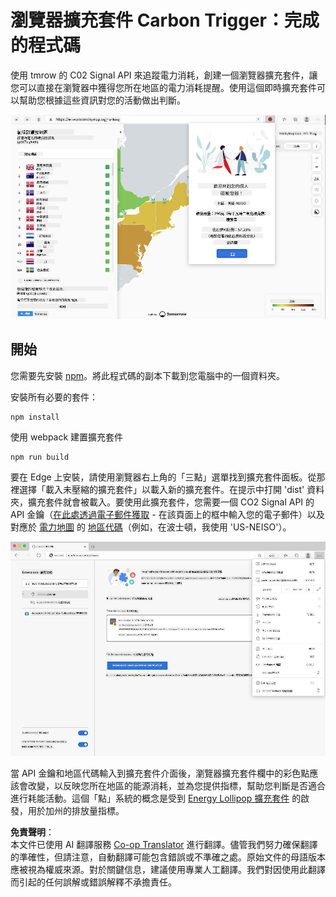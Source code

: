 <!--
CO_OP_TRANSLATOR_METADATA:
{
  "original_hash": "9361268ca430b2579375009e1eceb5e5",
  "translation_date": "2025-08-25T23:57:31+00:00",
  "source_file": "5-browser-extension/solution/translation/README.fr.md",
  "language_code": "mo"
}
-->
# 瀏覽器擴充套件 Carbon Trigger：完成的程式碼

使用 tmrow 的 C02 Signal API 來追蹤電力消耗，創建一個瀏覽器擴充套件，讓您可以直接在瀏覽器中獲得您所在地區的電力消耗提醒。使用這個即時擴充套件可以幫助您根據這些資訊對您的活動做出判斷。

![擴充套件截圖](../../../../../translated_images/extension-screenshot.0e7f5bfa110e92e3875e1bc9405edd45a3d2e02963e48900adb91926a62a5807.mo.png)

## 開始

您需要先安裝 [npm](https://npmjs.com)。將此程式碼的副本下載到您電腦中的一個資料夾。

安裝所有必要的套件：

```
npm install
```

使用 webpack 建置擴充套件

```
npm run build
```

要在 Edge 上安裝，請使用瀏覽器右上角的「三點」選單找到擴充套件面板。從那裡選擇「載入未壓縮的擴充套件」以載入新的擴充套件。在提示中打開 'dist' 資料夾，擴充套件就會被載入。要使用此擴充套件，您需要一個 CO2 Signal API 的 API 金鑰（[在此處透過電子郵件獲取](https://www.co2signal.com/) - 在該頁面上的框中輸入您的電子郵件）以及對應於 [電力地圖](https://www.electricitymap.org/map) 的 [地區代碼](http://api.electricitymap.org/v3/zones)（例如，在波士頓，我使用 'US-NEISO'）。

![安裝](../../../../../translated_images/install-on-edge.78634f02842c48283726c531998679a6f03a45556b2ee99d8ff231fe41446324.mo.png)

當 API 金鑰和地區代碼輸入到擴充套件介面後，瀏覽器擴充套件欄中的彩色點應該會改變，以反映您所在地區的能源消耗，並為您提供指標，幫助您判斷是否適合進行耗能活動。這個「點」系統的概念是受到 [Energy Lollipop 擴充套件](https://energylollipop.com/) 的啟發，用於加州的排放量指標。

**免責聲明**：  
本文件已使用 AI 翻譯服務 [Co-op Translator](https://github.com/Azure/co-op-translator) 進行翻譯。儘管我們努力確保翻譯的準確性，但請注意，自動翻譯可能包含錯誤或不準確之處。原始文件的母語版本應被視為權威來源。對於關鍵信息，建議使用專業人工翻譯。我們對因使用此翻譯而引起的任何誤解或錯誤解釋不承擔責任。
